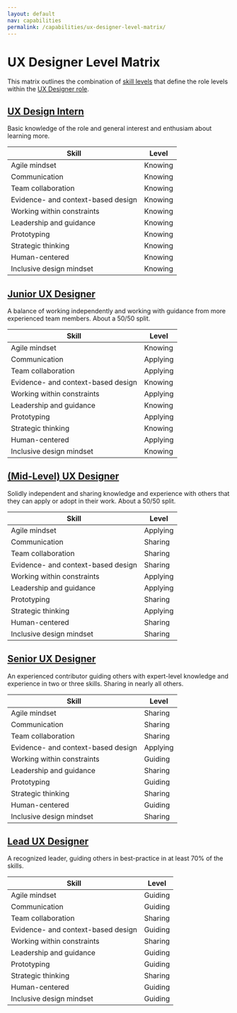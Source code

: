 ```yaml
---
layout: default
nav: capabilities
permalink: /capabilities/ux-designer-level-matrix/
---
```

# UX Designer Level Matrix

This matrix outlines the combination of [skill levels](../skill-levels) that define the role levels within the [UX Designer role](../ux-designer-role-overview).

## [UX Design Intern](../job-ads/ux-design-intern-job-ad/)
Basic knowledge of the role and general interest and enthusiam about learning more.

| Skill | Level |
| --- | --- |
| Agile mindset | Knowing |
| Communication | Knowing |
| Team collaboration | Knowing |
| Evidence- and context-based design | Knowing |
| Working within constraints | Knowing |
| Leadership and guidance | Knowing |
| Prototyping | Knowing |
| Strategic thinking | Knowing |
| Human-centered | Knowing |
| Inclusive design mindset | Knowing |

## [Junior UX Designer](../job-ads/junior-ux-designer-job-ad/)
A balance of working independently and working with guidance from more experienced team members. About a 50/50 split.

| Skill | Level |
| --- | --- |
| Agile mindset | Knowing |
| Communication | Applying |
| Team collaboration | Applying |
| Evidence- and context-based design | Knowing |
| Working within constraints | Applying |
| Leadership and guidance | Knowing |
| Prototyping | Applying |
| Strategic thinking | Knowing |
| Human-centered | Applying |
| Inclusive design mindset | Knowing |

## [(Mid-Level) UX Designer](../job-ads/mid-level-ux-designer-job-ad/)
Solidly independent and sharing knowledge and experience with others that they can apply or adopt in their work. About a 50/50 split.

| Skill | Level |
| --- | --- |
| Agile mindset | Applying |
| Communication | Sharing |
| Team collaboration | Sharing |
| Evidence- and context-based design | Sharing |
| Working within constraints | Applying |
| Leadership and guidance | Applying |
| Prototyping | Sharing |
| Strategic thinking | Applying |
| Human-centered | Sharing |
| Inclusive design mindset | Sharing |

## [Senior UX Designer](../job-ads/senior-ux-designer-job-ad/)
An experienced contributor guiding others with expert-level knowledge and experience in two or three skills. Sharing in nearly all others.

| Skill | Level |
| --- | --- |
| Agile mindset | Sharing |
| Communication | Sharing |
| Team collaboration | Sharing |
| Evidence- and context-based design | Applying |
| Working within constraints | Guiding |
| Leadership and guidance | Sharing |
| Prototyping | Guiding |
| Strategic thinking | Sharing |
| Human-centered | Guiding |
| Inclusive design mindset | Sharing |

## [Lead UX Designer](../job-ads/lead-ux-designer-job-ad/)
A recognized leader, guiding others in best-practice in at least 70% of the skills.

| Skill | Level |
| --- | --- |
| Agile mindset | Guiding |
| Communication | Guiding |
| Team collaboration | Sharing |
| Evidence- and context-based design | Guiding |
| Working within constraints | Sharing |
| Leadership and guidance | Guiding |
| Prototyping | Guiding |
| Strategic thinking | Sharing |
| Human-centered | Guiding |
| Inclusive design mindset | Guiding |
